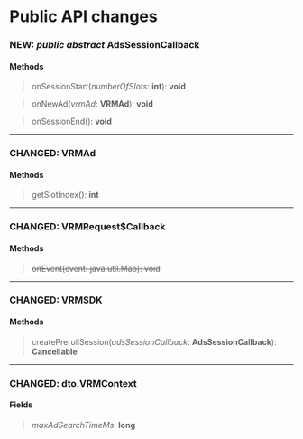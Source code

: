 # Public API changes
### NEW: *public* *abstract* AdsSessionCallback

#### Methods


> onSessionStart(*numberOfSlots*: **int**): **void**

> onNewAd(*vrmAd*: **VRMAd**): **void**

> onSessionEnd(): **void**


-----

### CHANGED:  VRMAd

#### Methods


> getSlotIndex(): **int**


-----

### CHANGED:  VRMRequest$Callback

#### Methods


> ~~onEvent(event: java.util.Map): void~~


-----

### CHANGED:  VRMSDK

#### Methods


> createPrerollSession(*adsSessionCallback*: **AdsSessionCallback**): **Cancellable**


-----

### CHANGED:  dto.VRMContext
#### Fields


> *maxAdSearchTimeMs*: **long**


